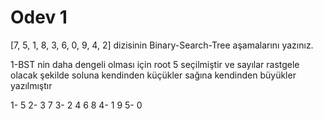 # Odev 1

[7, 5, 1, 8, 3, 6, 0, 9, 4, 2] dizisinin Binary-Search-Tree aşamalarını yazınız.

1-BST nin daha dengeli olması için root 5 seçilmiştir ve sayılar rastgele olacak şekilde soluna kendinden küçükler sağına kendinden büyükler yazılmıştır


1-                   5
2-               3      7
3-             2  4    6  8
4-           1              9
5-         0

